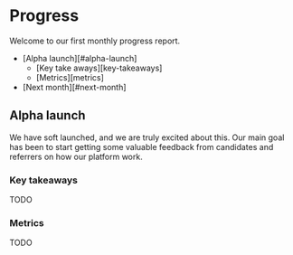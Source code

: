 # Progress

Welcome to our first monthly progress report.

- [Alpha launch][#alpha-launch]
  - [Key take aways][key-takeaways]
  - [Metrics][metrics]
- [Next month][#next-month]

## Alpha launch

We have soft launched, and we are truly excited about this. Our main goal has been
to start getting some valuable feedback from candidates and referrers on how our
platform work.

### Key takeaways

TODO

### Metrics

TODO
